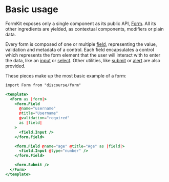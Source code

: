 # Basic usage

FormKit exposes only a single component as its public API, [Form](./form). All its other ingredients are yielded, as contextual components, modifiers or plain data.

Every form is composed of one or multiple [field](./field), representing the value, validation and metadata of a control. Each field encapsulates a control which represents the form element that the user will interact with to enter the data, like an [input](./controls/input) or [select](./controls/select). Other utilities, like [submit](./submit) or [alert](./alert) are also provided.

These pieces make up the most basic example of a form:

```hbs
import Form from "discourse/form"

<template>
  <Form as |form|>
    <form.Field
      @name="username"
      @title="Username"
      @validation="required"
      as |field|
    >
      <field.Input />
    </form.Field>

    <form.Field @name="age" @title="Age" as |field|>
      <field.Input @type="number" />
    </form.Field>

    <form.Submit />
  </Form>
</template>
```
